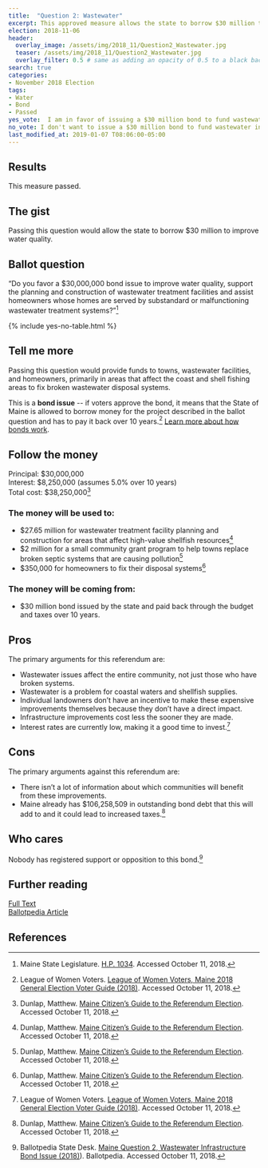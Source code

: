 ```yaml
---
title:  "Question 2: Wastewater"
excerpt: This approved measure allows the state to borrow $30 million to improve water quality.
election: 2018-11-06
header:
  overlay_image: /assets/img/2018_11/Question2_Wastewater.jpg
  teaser: /assets/img/2018_11/Question2_Wastewater.jpg
  overlay_filter: 0.5 # same as adding an opacity of 0.5 to a black background
search: true
categories:
- November 2018 Election
tags:
- Water
- Bond
- Passed
yes_vote:  I am in favor of issuing a $30 million bond to fund wastewater infrastructure improvements.
no_vote: I don't want to issue a $30 million bond to fund wastewater infrastructure improvements.
last_modified_at: 2019-01-07 T08:06:00-05:00
---
```


## Results
This measure passed.

## The gist
Passing this question would allow the state to borrow $30 million to improve water quality.

## Ballot question
“Do you favor a $30,000,000 bond issue to improve water quality, support the planning and construction of wastewater treatment facilities and assist homeowners whose homes are served by substandard or malfunctioning wastewater treatment systems?”[^2]

{% include yes-no-table.html %}


## Tell me more
Passing this question would provide funds to towns, wastewater facilities, and homeowners, primarily in areas that affect the coast and shell fishing areas to fix broken wastewater disposal systems.

This is a **bond issue** -- if voters approve the bond, it means that the State of Maine is allowed to borrow money for the project described in the ballot question and has to pay it back over 10 years.[^3] [Learn more about how bonds work](/bonds).

## Follow the money
Principal: $30,000,000
<br>Interest: $8,250,000 (assumes 5.0% over 10 years)
<br>Total cost: $38,250,000[^4]

### The money will be used to:
* $27.65 million for wastewater treatment facility planning and construction for areas that affect high-value shellfish resources[^4]
* $2 million for a small community grant program to help towns replace broken septic systems that are causing pollution[^4]
* $350,000 for homeowners to fix their disposal systems[^4]

### The money will be coming from:
* $30 million bond issued by the state and paid back through the budget and taxes over 10 years.

## Pros
The primary arguments for this referendum are:

* Wastewater issues affect the entire community, not just those who have broken systems.
* Wastewater is a problem for coastal waters and shellfish supplies.
* Individual landowners don’t have an incentive to make these expensive improvements themselves because they don’t have a direct impact.
* Infrastructure improvements cost less the sooner they are made.
* Interest rates are currently low, making it a good time to invest.[^3]

## Cons
The primary arguments against this referendum are:
* There isn’t a lot of information about which communities will benefit from these improvements.
* Maine already has $106,258,509 in outstanding bond debt that this will add to and it could lead to increased taxes.[^4]

## Who cares
Nobody has registered support or opposition to this bond.[^1]

## Further reading
[Full Text](http://www.mainelegislature.org/legis/bills/getPDF.asp?paper=HP1034&item=1&snum=128)
<br>[Ballotpedia Article](https://ballotpedia.org/Maine_Question_2,_Wastewater_Infrastructure_Bond_Issue_(2018))

## References
[^1]: Ballotpedia State Desk. [Maine Question 2, Wastewater Infrastructure Bond Issue (2018)](https://ballotpedia.org/Maine_Question_2,_Wastewater_Infrastructure_Bond_Issue_(2018))). Ballotpedia.  Accessed October 11, 2018.

[^2]: Maine State Legislature. [H.P. 1034](http://www.mainelegislature.org/legis/bills/getPDF.asp?paper=HP1034&item=1&snum=128). Accessed October 11, 2018.

[^3]: League of Women Voters. [League of Women Voters, Maine 2018 General Election Voter Guide (2018)](http://www.lwvme.org/files/VG_2018_Statewide.pdf). Accessed October 11, 2018.

[^4]: Dunlap, Matthew. [Maine Citizen’s Guide to the Referendum Election](https://www.maine.gov/sos/cec/elec/upcoming/pdf/citizensguide.pdf). Accessed October 11, 2018.

